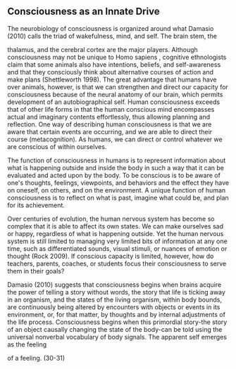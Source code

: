 ## Consciousness as an Innate Drive

The neurobiology of consciousness is organized around what Damasio (2010) calls the triad of wakefulness, mind, and self. The brain stem, the

thalamus, and the cerebral cortex are the major players. Although consciousness may not be unique to Homo sapiens , cognitive ethnologists claim that some animals also have intentions, beliefs, and self-awareness and that they consciously think about alternative courses of action and make plans (Shettleworth 1998). The great advantage that humans have over animals, however, is that we can strengthen and direct our capacity for consciousness because of the neural anatomy of our brain, which permits development of an autobiographical self. Human consciousness exceeds that of other life forms in that the human conscious mind encompasses actual and imaginary contents effortlessly, thus allowing planning and reflection. One way of describing human consciousness is that we are aware that certain events are occurring, and we are able to direct their course (metacognition). As humans, we can direct or control whatever we are conscious of within ourselves.

The function of consciousness in humans is to represent information about what is happening outside and inside the body in such a way that it can be evaluated and acted upon by the body. To be conscious is to be aware of one's thoughts, feelings, viewpoints, and behaviors and the effect they have on oneself, on others, and on the environment. A unique function of human consciousness is to reflect on what is past, imagine what could be, and plan for its achievement.

Over centuries of evolution, the human nervous system has become so complex that it is able to affect its own states. We can make ourselves sad or happy, regardless of what is happening outside. Yet the human nervous system is still limited to managing very limited bits of information at any one time, such as differentiated sounds, visual stimuli, or nuances of emotion or thought (Rock 2009). If conscious capacity is limited, however, how do teachers, parents, coaches, or students focus their consciousness to serve them in their goals?

Damasio (2010) suggests that consciousness begins when brains acquire the power of telling a story without words, the story that life is ticking away in an organism, and the states of the living organism, within body bounds, are continuously being altered by encounters with objects or events in its environment, or, for that matter, by thoughts and by internal adjustments of the life process. Consciousness begins when this primordial story-the story of an object causally changing the state of the body-can be told using the universal nonverbal vocabulary of body signals. The apparent self emerges as the feeling

of a feeling. (30-31)